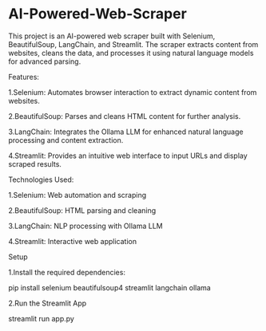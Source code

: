 # AI-Powered-Web-Scraper

This project is an AI-powered web scraper built with Selenium, BeautifulSoup, LangChain, and Streamlit. The scraper extracts content from websites, cleans the data, and processes it using natural language models for advanced parsing.

Features:

1.Selenium: Automates browser interaction to extract dynamic content from websites.

2.BeautifulSoup: Parses and cleans HTML content for further analysis.

3.LangChain: Integrates the Ollama LLM for enhanced natural language processing and content extraction.

4.Streamlit: Provides an intuitive web interface to input URLs and display scraped results.

Technologies Used:

1.Selenium: Web automation and scraping

2.BeautifulSoup: HTML parsing and cleaning

3.LangChain: NLP processing with Ollama LLM

4.Streamlit: Interactive web application

Setup

1.Install the required dependencies:

pip install selenium beautifulsoup4 streamlit langchain ollama

2.Run the Streamlit App

streamlit run app.py


